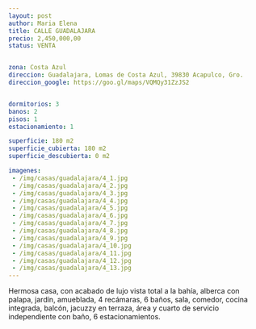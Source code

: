 ```yaml
---
layout: post
author: Maria Elena
title: CALLE GUADALAJARA
precio: 2,450,000,00
status: VENTA


zona: Costa Azul
direccion: Guadalajara, Lomas de Costa Azul, 39830 Acapulco, Gro.
direccion_google: https://goo.gl/maps/VQMQy31ZzJS2


dormitorios: 3
banos: 2
pisos: 1
estacionamiento: 1

superficie: 180 m2
superficie_cubierta: 180 m2
superficie_descubierta: 0 m2

imagenes:
 - /img/casas/guadalajara/4_1.jpg
 - /img/casas/guadalajara/4_2.jpg
 - /img/casas/guadalajara/4_3.jpg
 - /img/casas/guadalajara/4_4.jpg
 - /img/casas/guadalajara/4_5.jpg
 - /img/casas/guadalajara/4_6.jpg
 - /img/casas/guadalajara/4_7.jpg
 - /img/casas/guadalajara/4_8.jpg
 - /img/casas/guadalajara/4_9.jpg
 - /img/casas/guadalajara/4_10.jpg
 - /img/casas/guadalajara/4_11.jpg
 - /img/casas/guadalajara/4_12.jpg
 - /img/casas/guadalajara/4_13.jpg
---
```


Hermosa casa, con acabado de lujo vista total a la bahía, alberca con palapa, jardín, amueblada, 4 recámaras, 6 baños, sala, comedor, cocina integrada, balcón, jacuzzy en terraza, área y cuarto de servicio independiente con baño, 6 estacionamientos.
